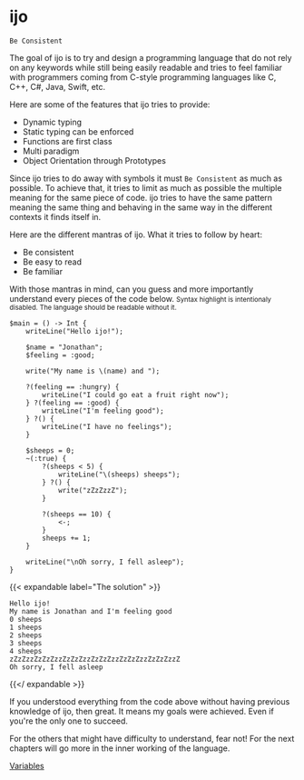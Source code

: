 # ijo
`Be Consistent`

The goal of ijo is to try and design a programming language that do not rely on any keywords while still being easily
readable and tries to feel familiar with programmers coming from C-style programming languages like C, C++, C#, Java, Swift, etc.

Here are some of the features that ijo tries to provide:
- Dynamic typing
- Static typing can be enforced
- Functions are first class
- Multi paradigm
- Object Orientation through Prototypes

Since ijo tries to do away with symbols it must `Be Consistent` as much as possible. To achieve that, it tries to limit as much as possible
the multiple meaning for the same piece of code. ijo tries to have the same pattern meaning the same thing and behaving in the same way in the different contexts it finds itself in.

Here are the different mantras of ijo. What it tries to follow by heart:
- Be consistent
- Be easy to read
- Be familiar

With those mantras in mind, can you guess and more importantly understand every pieces of the code below.
<small>Syntax highlight is intentionaly disabled. The language should be readable without it.</small>

```text
$main = () -> Int {
    writeLine("Hello ijo!");

    $name = "Jonathan";
    $feeling = :good;

    write("My name is \(name) and ");

    ?(feeling == :hungry) {
        writeLine("I could go eat a fruit right now");
    } ?(feeling == :good) {
        writeLine("I'm feeling good");
    } ?() {
        writeLine("I have no feelings");
    }

    $sheeps = 0;
    ~(:true) {
        ?(sheeps < 5) {
            writeLine("\(sheeps) sheeps");
        } ?() {
            write("zZzZzzZ");
        }

        ?(sheeps == 10) {
            <-;
        }
        sheeps += 1;
    }

    writeLine("\nOh sorry, I fell asleep");
}
```

{{< expandable label="The solution" >}}
```
Hello ijo!
My name is Jonathan and I'm feeling good
0 sheeps
1 sheeps
2 sheeps
3 sheeps
4 sheeps
zZzZzzZzZzZzzZzZzZzzZzZzZzzZzZzZzzZzZzZzzZ
Oh sorry, I fell asleep
```
{{</ expandable >}}

If you understood everything from the code above without having previous knowledge of ijo, then great. It means my goals
were achieved. Even if you're the only one to succeed.

For the others that might have difficulty to understand, fear not! For the next chapters will go more in the inner working of the language.

[Variables](01.Variables.md)